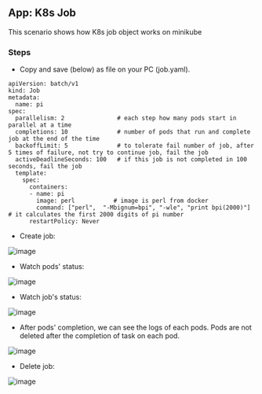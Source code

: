 ## App: K8s Job

This scenario shows how K8s job object works on minikube

### Steps

- Copy and save (below) as file on your PC (job.yaml). 

```     
apiVersion: batch/v1
kind: Job
metadata:
  name: pi
spec:
  parallelism: 2               # each step how many pods start in parallel at a time
  completions: 10              # number of pods that run and complete job at the end of the time
  backoffLimit: 5              # to tolerate fail number of job, after 5 times of failure, not try to continue job, fail the job
  activeDeadlineSeconds: 100   # if this job is not completed in 100 seconds, fail the job
  template:
    spec:
      containers:
      - name: pi
        image: perl           # image is perl from docker   
        command: ["perl",  "-Mbignum=bpi", "-wle", "print bpi(2000)"]    # it calculates the first 2000 digits of pi number
      restartPolicy: Never   
```

- Create job:

![image](https://user-images.githubusercontent.com/10358317/152507949-922134f4-28cb-4d4f-8ccf-d5c5657b79c3.png)

- Watch pods' status:

![image](https://user-images.githubusercontent.com/10358317/152507888-21b8de27-c4a4-4772-8209-072bdcd66ad5.png)

- Watch job's status:

![image](https://user-images.githubusercontent.com/10358317/152508221-1795ed68-083b-4e23-b0e5-8c97a0672141.png)

- After pods' completion, we can see the logs of each pods. Pods are not deleted after the completion of task on each pod. 

![image](https://user-images.githubusercontent.com/10358317/152508363-a61e5c7a-57fa-4030-a8b0-d9baed027146.png)

- Delete job: 

![image](https://user-images.githubusercontent.com/10358317/152508749-049880e4-96b5-4dfd-96c2-107796366c02.png)
